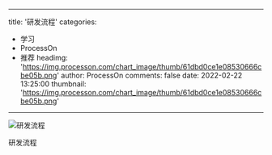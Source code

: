 
---
title: '研发流程'
categories: 
 - 学习
 - ProcessOn
 - 推荐
headimg: 'https://img.processon.com/chart_image/thumb/61dbd0ce1e08530666cbe05b.png'
author: ProcessOn
comments: false
date: 2022-02-22 13:25:00
thumbnail: 'https://img.processon.com/chart_image/thumb/61dbd0ce1e08530666cbe05b.png'
---

<div>   
<img class="thumb" alt="研发流程" src="https://img.processon.com/chart_image/thumb/61dbd0ce1e08530666cbe05b.png" referrerpolicy="no-referrer">
<p>研发流程</p>  
</div>
            